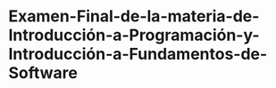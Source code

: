 # Examen-Final-de-la-materia-de-Introducción-a-Programación-y-Introducción-a-Fundamentos-de-Software
